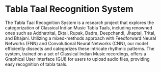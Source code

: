 # Tabla Taal Recognition System

The Tabla Taal Recognition System is a research project that explores the categorization of Classical Indian Music Tabla Taals, including renowned ones such as Addhatrital, Ektal, Rupak, Dadra, Deepchandi, Jhaptal, Trital, and Bhajani. Utilizing a mixed-methods approach with Feedforward Neural Networks (FNN) and Convolutional Neural Networks (CNN), our model efficiently dissects and categorizes these intricate rhythmic patterns. The system, trained on a set of Classical Indian Music recordings, offers a Graphical User Interface (GUI) for users to upload audio files, providing easy recognition of tabla taals.
